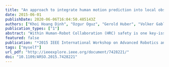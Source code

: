 ```yaml
---
title: "An approach to integrate human motion prediction into local obstacle avoidance in close human-robot collaboration"
date: 2015-06-01
publishDate: 2020-06-06T16:04:50.485143Z
authors: ["Khoi Hoang Dinh", "Ozgur Oguz", "Gerold Huber", "Volker Gabler", "Dirk Wollherr"]
publication_types: ["1"]
abstract: "Within Human-Robot Collaboration (HRC) safety is one key-issue that has to be guaranteed at any time during joint collaboration. Collisions in a shared workspace of a Human-Robot-Team (HRT) must be prevented. In addition, the comfort of the collaboration behavior should be provided. Facing these challenges, a robot has to be able to detect critical states at an early stage on the one hand and should react to them within a very short time span on the other hand. In this paper a collision avoidance algorithm using compliance control that guarantees a fast reaction to dynamic obstacles, e.g. humans, without the need of high computational effort is outlined. To further improve the avoidance behavior of the robot, a human motion prediction algorithm based on the minimum-jerk model is integrated. In an experimental analysis of a case-study about collecting LEGO-bricks on a table with various subjects, the impact of the integration of human motion prediction on both the robot’s reaction time and human’s perception of the robot co-worker is studied. Finally, the comfort and acceptance of the robot colleague by the human collaborator is drawn out through an analysis of the subjective human feedback questionnaires."
featured: false
publication: "*2015 IEEE International Workshop on Advanced Robotics and its Social Impacts (ARSO)*"
tags: ["myself"]
url_pdf: "http://ieeexplore.ieee.org/document/7428221/"
doi: "10.1109/ARSO.2015.7428221"
---
```


